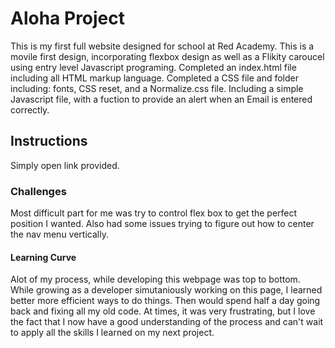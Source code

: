 # Aloha Project

This is my first full website designed for school at Red Academy. This is a movile first design, incorporating flexbox design as well as a Flikity caroucel using entry level Javascript programing. Completed an index.html file including all HTML markup language. Completed a CSS file and folder including: fonts,  CSS reset, and a Normalize.css file. Including a simple Javascript file, with a fuction to provide an alert when an Email is entered correctly.


## Instructions

Simply open link provided.

### Challenges

Most difficult part for me was try to control flex box to get the perfect position I wanted. Also had some issues trying to figure out how to center the nav menu vertically.

#### Learning Curve

Alot of my process, while developing this webpage was top to bottom. While growing as a developer simutaniously working on this page, I learned better more efficient ways to do things. Then would spend half a day going back and fixing all my old code. At times, it was very frustrating, but I love the fact that I now have a good understanding of the process and can't wait to apply all the skills I learned on my next project.
